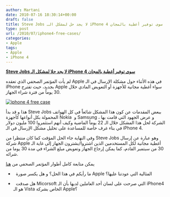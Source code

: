 ```yaml
---
author: Martani
date: 2010-07-16 18:30:14+00:00
draft: false
title: Steve Jobs لا يجد حل لمشكل الـ iPhone 4 سوى توفير أغطية بالمجان
type: post
url: /2010/07/iphone4-free-cases/
categories:
- Apple
tags:
- Apple
- iPhone 4
---
```


[**Steve Jobs لا يجد حلا لمشكل الـ iPhone 4 سوى توفير أغطية بالمجان**](http://www.it-scoop.com/2010/07/iphone4-free-cases/)




لم يأت المؤتمر الصحفي الذي تعقده Apple في هذه الأثناء حول مشكلة الإرسال في الـ iPhone بجديد، حيث تقترح Apple سواء أغطية مجانية للأجهزة أو التعويض المادي خلال 30 يوماً من فترة شراء الجهاز.




[![iphone 4 free case](http://www.blogcdn.com/www.engadget.com/media/2010/07/iphone-reception-pc-0956-rm-eng.jpg)
](http://www.it-scoop.com/2010/07/iphone4-free-cases/)


هذا و قد بدأ Steve Jobs ببعض المقدمات عن كون هذا المشكل شائعاً في كل الهواتف المحمولة بكل أنواعها كأجهزة Nokia  و Samsung ، و عرض الجهود التي قامت بها الشركة لحل هذا المشكل خلال الـ 22 يوماً الماضية وكيف أنهم استثمروا 100 مليون دولار في بناء غرف خاصة للمساعدة على تحليل مشكل الإرسال في الـ iPhone 4.

وفي النهاية جاء الحل المؤقت كما كان منتظرا من Steve Jobs وهو عبارة عن إرسال شركة Apple أغطية مجانية لكل المستخدمين الذين اشتروا/يشترون الجهاز إلى غاية الـ 30 من سبتمبر القادم، كما يمكن إرجاع الجهاز وتعويض مبلغ الشراء في مدة 30 يوما من شرائه.

يمكن متابعة كامل أطوار المؤتمر الصحفي من [هنا](http://www.engadget.com/2010/07/16/live-from-apples-iphone-4-press-conference/?sort=newest&refresh=60)

-   ما رأيكم في هذا الحل؟ و هل يكسر صورة Apple المثالية التي عودتنا عليها؟

-   هل صدقت Micorsoft التي صرحت على لسان أحد العاملين لديها بأن الـ iPhone4 هو الـ Vista الخاص بشركة Apple؟
